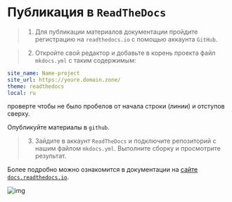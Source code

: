 # Публикация в `ReadTheDocs`

>1. Для публикации материалов документации пройдите регистрацию на `readthedocs.io` с помощью аккаунта `GitHub`.

>2. Откройте свой редактор и добавьте в корень проекта файл `mkdocs.yml` с таким содержимым:

```yml
site_name: Name-project
site_url: https://youre.domain.zone/
theme: readthedocs
local: ru
```

проверте чтобы не было пробелов от начала строки (линии) и отступов сверху.

Опубликуйте материалы в `github`.

>3. Зайдите в аккаунт `ReadTheDocs` и подключите репозиторий с нашим файлом `mkdocs.yml`. Выполните сборку и просмотрите результат.


Более подробно можно ознакомится в документации на [сайте `docs.readthedocs.io`](https://docs.readthedocs.io/en/stable/intro/getting-started-with-mkdocs.html).

![img](https://1.bp.blogspot.com/-hOxN5KX2KfY/YPplNP_w6xI/AAAAAAAAGz0/nNxSLwD5lnQhvFnce_DzmIoSRWyY9A3QACLcBGAsYHQ/s800/theend-beats.png)

